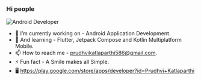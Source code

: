 ### Hi people

![Android Developer](https://lh3.googleusercontent.com/GTmuiIZrppouc6hhdWiocybtRx1Tpbl52eYw4l-nAqHtHd4BpSMEqe-vGv7ZFiaHhG_l4v2m5Fdhapxw9aFLf28ErztHEv5WYIz5fA)

- 🔭 I’m currently working on - Android Application Development.
- 🌱 And learning - Flutter, Jetpack Compose and Kotlin Multiplatform Mobile.
- 📫 How to reach me - prudhvikatlaparthi586@gmail.com.
- ⚡ Fun fact - A Smile makes all Simple.
- 🖥️ https://play.google.com/store/apps/developer?id=Prudhvi+Katlaparthi
